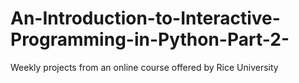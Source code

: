 # An-Introduction-to-Interactive-Programming-in-Python-Part-2-
Weekly projects from an online course offered by Rice University
